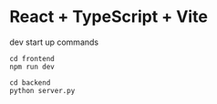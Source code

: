 # React + TypeScript + Vite
dev start up commands
```
cd frontend
npm run dev

cd backend
python server.py
```
